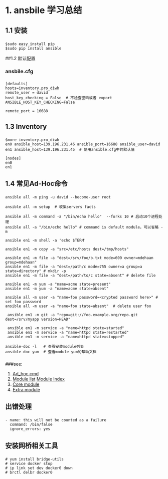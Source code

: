 # 1. ansbile 学习总结

## 1.1 安装

###
	$sudo easy_install pip
	$sudo pip install ansible

##1.2 默认配置
### ansbile.cfg

###
	[defaults]
	hosts=inventory.pro_diwh
	remote_user = david
	host_key_checking = False  # 不检查密码或者 export ANSIBLE_HOST_KEY_CHECKING=False

	remote_port = 16688
###


## 1.3 Inventory

###
    $more inventory.pro_diwh
    en0 ansible_host=139.196.231.46 ansible_port=16688 ansible_user=david
    en1 ansible_host=139.196.231.45  # 使用ansible.cfg中的默认值
    
    [nodes]
    en0
    en1
    
###

## 1.4 常见Ad-Hoc命令
###
	ansible all -m ping -u david --become-user root
	
	ansible all -m setup  # 收集servers facts
	
	ansible all -m command -a "/bin/echo hello"  --forks 10 # 启动10个进程处理  
	ansible all -a "/bin/echo hello" # command is default module，可以省略 -m
	
	ansible en1 -m shell -a 'echo $TERM' 
	
	ansible en1 -m copy -a "src=/etc/hosts dest=/tmp/hosts"
	
	ansible en1 -m file -a "dest=/srv/foo/b.txt mode=600 owner=mdehaan group=mdehaan"
	ansible en1 -m file -a "dest=/path/c mode=755 owner=a group=a state=directory" # mkdir -p 
	ansible en1 -m file -a "dest=/path/to/c state=absent" # delete file
	
	ansible en1 -m yum -a "name=acme state=present"
	ansible en1 -m yum -a "name=acme state=absent"
	
	ansible all -m user -a "name=foo password=<crypted password here>" # set foo password
	ansible all -m user -a "name=foo state=absent"  # delete user foo
	
	 ansible en1 -m git -a "repo=git://foo.example.org/repo.git dest=/srv/myapp version=HEAD"
	 
	 ansible en1 -m service -a "name=httpd state=started"
	 ansible en1 -m service -a "name=httpd state=restarted"
	 ansible en1 -m service -a "name=httpd state=stopped"
	
	ansible-doc -l   # 查看安装module列表  
	ansible-doc yum  # 查看module yum的帮助文档
###

###see: 
1. [Ad_hoc cmd](http://docs.ansible.com/ansible/intro_adhoc.html) <br>
2. [Module list](http://docs.ansible.com/ansible/modules.html)   [Module Index](http://docs.ansible.com/ansible/modules_by_category.html) <br>  
3. [Core module](https://github.com/ansible/ansible-modules-core)
4. [Extra module](https://github.com/ansible/ansible-modules-extras)

## 出错处理
###
	- name: this will not be counted as a failure
  	  command: /bin/false
  	  ignore_errors: yes
###

## 安装网桥相关工具
###
	# yum install bridge-utils
	# service docker stop
	# ip link set dev docker0 down
	# brctl delbr docker0